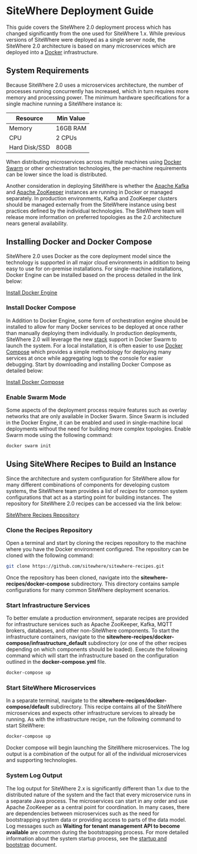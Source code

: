 # SiteWhere Deployment Guide

This guide covers the SiteWhere 2.0 deployment process which has changed
significantly from the one used for SiteWhere 1.x. While previous versions
of SiteWhere were deployed as a single server node, the SiteWhere 2.0
architecture is based on many microservices which are deployed into a
[Docker](https://www.docker.com/) infrastructure.

## System Requirements

Because SiteWhere 2.0 uses a microservices architecture, the number of
processes running concurrently has increased, which in turn requires
more memory and processing power. The minimum hardware specifications
for a single machine running a SiteWhere instance is:

| Resource      | Min Value |
| ------------- | --------- |
| Memory        | 16GB RAM  |
| CPU           | 2 CPUs    |
| Hard Disk/SSD | 80GB      |

When distributing microservices across multiple machines using
[Docker Swarm](https://github.com/docker/swarm) or other orchestration
technologies, the per-machine requirements can be lower since the load
is distributed.

Another consideration in deploying SiteWhere is whether the
[Apache Kafka](https://kafka.apache.org/) and
[Apache ZooKeeper](https://zookeeper.apache.org/) instances are running
in Docker or managed separately. In production environments, Kafka and
ZooKeeper clusters should be managed externally from the SiteWhere instance
using best practices defined by the individual technologies. The SiteWhere
team will release more information on preferred topologies as the 2.0
architecture nears general availability.

## Installing Docker and Docker Compose

SiteWhere 2.0 uses Docker as the core deployment model since the technology
is supported in all major cloud environments in addition to being easy to
use for on-premise installations. For single-machine installations, Docker
Engine can be installed based on the process detailed in the link below:

[Install Docker Engine](https://docs.docker.com/engine/installation/)

### Install Docker Compose

In Addition to Docker Engine, some form of orchestration engine should be installed
to allow for many Docker services to be deployed at once rather than manually
deploying them individually. In production deployments, SiteWhere 2.0 will leverage
the new [stack](https://docs.docker.com/engine/reference/commandline/stack_deploy/)
support in Docker Swarm to launch the system. For a local installation, it is often easier to use
[Docker Compose](https://docs.docker.com/compose/install/) which provides a simple
methodology for deploying many services at once while aggregating logs to the console
for easier debugging. Start by downloading and installing Docker Compose as detailed below:

[Install Docker Compose](https://docs.docker.com/compose/install/)

### Enable Swarm Mode

Some aspects of the deployment process require features such as overlay networks that are
only available in Docker Swarm. Since Swarm is included in the Docker Engine, it can
be enabled and used in single-machine local deployments without the need for building
more complex topologies. Enable Swarm mode using the following command:

```sh
docker swarm init
```

## Using SiteWhere Recipes to Build an Instance

Since the architecture and system configuration for SiteWhere allow for many
different combinations of components for developing custom systems, the
SiteWhere team provides a list of _recipes_ for common system configurations
that act as a starting point for building instances. The repository for
SiteWhere 2.0 recipes can be accessed via the link below:

[SiteWhere Recipes Repository](https://github.com/sitewhere/sitewhere-recipes)

### Clone the Recipes Repository

Open a terminal and start by cloning the recipes repository to the machine
where you have the Docker environment configured. The repository can be cloned
with the following command:

```sh
git clone https://github.com/sitewhere/sitewhere-recipes.git
```

Once the repository has been cloned, navigate into the **sitewhere-recipes/docker-compose**
subdirectory. This directory contains sample configurations for many common SiteWhere
deployment scenarios.

### Start Infrastructure Services

To better emulate a production environment, separate recipes are provided for
infrastructure services such as Apache ZooKeeper, Kafka, MQTT brokers, databases, and
other non-SiteWhere components. To start the infrastructure containers, navigate to the
**sitewhere-recipes/docker-compose/infrastructure_default** subdirectory (or one of the other
recipes depending on which components should be loaded). Execute the following command which
will start the infrastructure based on the configuration outlined in the
**docker-compose.yml** file.

```sh
docker-compose up
```

### Start SiteWhere Microservices

In a separate terminal, navigate to the **sitewhere-recipes/docker-compose/default**
subdirectory. This recipe contains all of the SiteWhere microservices and expects
other infrastructure services to already be running. As with the infrastructure recipe,
run the following command to start SiteWhere:

```sh
docker-compose up
```

Docker compose will begin launching the SiteWhere microservices. The log output is a
combination of the output for all of the individual microservices and supporting technologies.

### System Log Output

The log output for SiteWhere 2.x is significantly different than 1.x due to the
distributed nature of the system and the fact that every microservice runs in a
separate Java process. The microservices can start in any order and use Apache ZooKeeper
as a central point for coordination. In many cases, there are dependencies between
microservices such as the need for bootstrapping system data or providing access to
parts of the data model. Log messages such as **Waiting for tenant management API to become available**
are common during the bootstrapping process. For more detailed information about the
system startup process, see the [startup and bootstrap](../guide/README.md) document.
